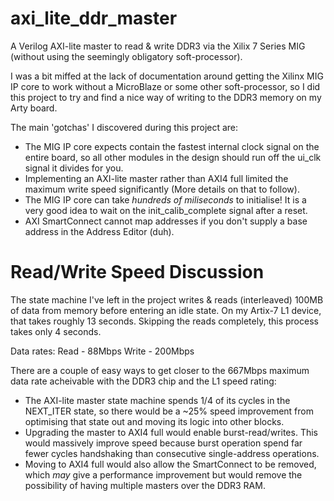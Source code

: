 # axi_lite_ddr_master
 A Verilog AXI-lite master to read & write DDR3 via the Xilix 7 Series MIG (without using the seemingly obligatory soft-processor).

 I was a bit miffed at the lack of documentation around getting the Xilinx MIG IP core to work without a MicroBlaze or some other soft-processor, so I did this project to try and find a nice way of writing to the DDR3 memory on my Arty board.

 The main 'gotchas' I discovered during this project are:
  - The MIG IP core expects contain the fastest internal clock signal on the entire board, so all other modules in the design should run off the ui_clk signal it divides for you.
  - Implementing an AXI-lite master rather than AXI4 full limited the maximum write speed significantly (More details on that to follow).
  - The MIG IP core can take *hundreds of miliseconds* to initialise! It is a very good idea to wait on the init_calib_complete signal after a reset.
  - AXI SmartConnect cannot map addresses if you don't supply a base address in the Address Editor (duh).

# Read/Write Speed Discussion
 The state machine I've left in the project writes & reads (interleaved) 100MB of data from memory before entering an idle state. On my Artix-7 L1 device, that takes roughly 13 seconds. Skipping the reads completely, this process takes only 4 seconds.

 Data rates:
  Read - 88Mbps
  Write - 200Mbps

 There are a couple of easy ways to get closer to the 667Mbps maximum data rate acheivable with the DDR3 chip and the L1 speed rating:
  - The AXI-lite master state machine spends 1/4 of its cycles in the NEXT_ITER state, so there would be a ~25% speed improvement from optimising that state out and moving its logic into other blocks.
  - Upgrading the master to AXI4 full would enable burst-read/writes. This would massively improve speed because burst operation spend far fewer cycles handshaking than consecutive single-address operations.
  - Moving to AXI4 full would also allow the SmartConnect to be removed, which *may* give a performance improvement but would remove the possibility of having multiple masters over the DDR3 RAM.
